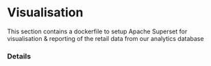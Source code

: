 # Visualisation

This section contains a dockerfile to setup Apache Superset for visualisation & reporting of the retail data from our analytics database

### Details 